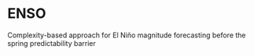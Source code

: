 # ENSO
Complexity-based approach for El Niño magnitude forecasting before the spring predictability barrier
